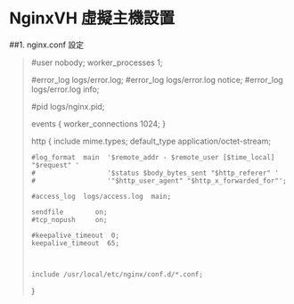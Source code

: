 # NginxVH 虛擬主機設置

##1. nginx.conf 設定

> #user  nobody;
> worker_processes  1;
>
> #error_log  logs/error.log;
> #error_log  logs/error.log  notice;
> #error_log  logs/error.log  info;
>
> #pid        logs/nginx.pid;
>
>
> events {
>     worker_connections  1024;
> }
>
>
> http {
>     include       mime.types;
>     default_type  application/octet-stream;
>
>     #log_format  main  '$remote_addr - $remote_user [$time_local] "$request" '
>     #                  '$status $body_bytes_sent "$http_referer" '
>     #                  '"$http_user_agent" "$http_x_forwarded_for"';
>
>     #access_log  logs/access.log  main;
>
>     sendfile        on;
>     #tcp_nopush     on;
>
>     #keepalive_timeout  0;
>     keepalive_timeout  65;
>
>
>
>     include /usr/local/etc/nginx/conf.d/*.conf;
> }